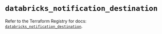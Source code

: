 # `databricks_notification_destination`

Refer to the Terraform Registry for docs: [`databricks_notification_destination`](https://registry.terraform.io/providers/databricks/databricks/1.71.0/docs/resources/notification_destination).
